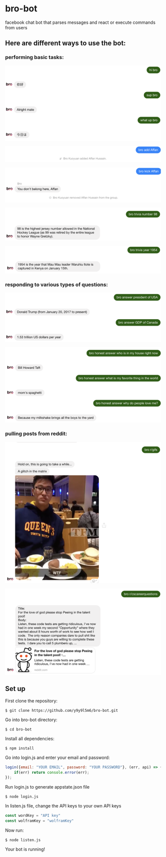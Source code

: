 # bro-bot
facebook chat bot that parses messages and react or execute commands from users
     
## Here are different ways to use the bot:

### performing basic tasks:
![greeting](pics/HowToUseBot/greet.png)
    
![bro add](pics/HowToUseBot/add.png "To add a user to group chat")

![bro kick](pics/HowToUseBot/kick.png "To kick a user from group chat")

![bro trivia number](pics/HowToUseBot/triviaNumber.png)

![bro trivia year](pics/HowToUseBot/triviaYear.png)

### responding to various types of questions:

![bro answer](pics/HowToUseBot/answer.png)

![bro honest answer](pics/HowToUseBot/HonestAnswer.png)

### pulling posts from reddit:
![bro r/ ](pics/HowToUseBot/reddit.png)

![bro r/ ](pics/HowToUseBot/reddit2.png)
    
## Set up
First clone the repository:
```
$ git clone https://github.com/y9y9l5m6/bro-bot.git
```
Go into bro-bot directory:
```
$ cd bro-bot
```
Install all dependencies:
```
$ npm install
```
Go into login.js and enter your email and password:
```javascript
login({email: "YOUR EMAIL", password: "YOUR PASSWORD"}, (err, api) => {
    if(err) return console.error(err);
});
```
Run login.js to generate appstate.json file
```
$ node login.js
```
In listen.js file, change the API keys to your own API keys
```javascript
const wordKey = "API key"
const wolframKey = "wolframKey"
```
Now run:
```
$ node listen.js
```
Your bot is running!
